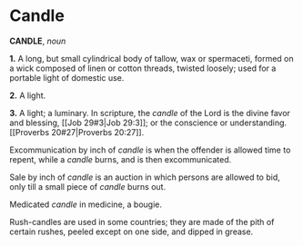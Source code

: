 # Candle

**CANDLE**, _noun_

**1.** A long, but small cylindrical body of tallow, wax or spermaceti, formed on a wick composed of linen or cotton threads, twisted loosely; used for a portable light of domestic use.

**2.** A light.

**3.** A light; a luminary. In scripture, the _candle_ of the Lord is the divine favor and blessing, [[Job 29#3|Job 29:3]]; or the conscience or understanding. [[Proverbs 20#27|Proverbs 20:27]].

Excommunication by inch of _candle_ is when the offender is allowed time to repent, while a _candle_ burns, and is then excommunicated.

Sale by inch of _candle_ is an auction in which persons are allowed to bid, only till a small piece of _candle_ burns out.

Medicated _candle_ in medicine, a bougie.

Rush-candles are used in some countries; they are made of the pith of certain rushes, peeled except on one side, and dipped in grease.